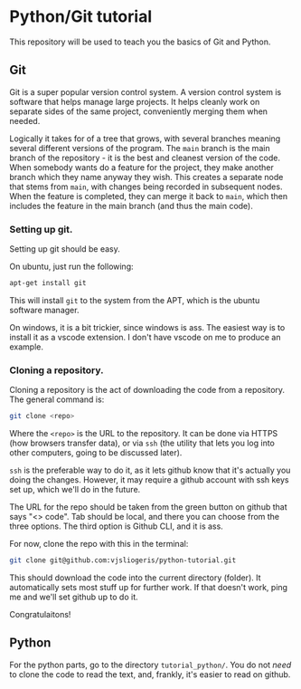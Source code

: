 # Python/Git tutorial

This repository will be used to teach you the basics of Git and Python.

## Git

Git is a super popular version control system.
A version control system is software that helps manage large projects.
It helps cleanly work on separate sides of the same project,
conveniently merging them when needed.

Logically it takes for of a tree that grows,
with several branches meaning several different versions of the program.
The `main` branch is the main branch of the repository -
it is the best and cleanest version of the code.
When somebody wants do a feature for the project,
they make another branch which they name anyway they wish.
This creates a separate node that stems from `main`,
with changes being recorded in subsequent nodes.
When the feature is completed, they can merge it back to `main`,
which then includes the feature in the main branch (and thus the main code).

### Setting up git.

Setting up git should be easy.

On ubuntu, just run the following:

```bash
apt-get install git
```

This will install `git` to the system from the APT,
which is the ubuntu software manager.

On windows, it is a bit trickier, since windows is ass.
The easiest way is to install it as a vscode extension.
I don't have vscode on me to produce an example.

### Cloning a repository.

Cloning a repository is the act of downloading the code from a repository.
The general command is:
```bash
git clone <repo>
```
Where the `<repo>` is the URL to the repository.
It can be done via HTTPS (how browsers transfer data),
or via `ssh` (the utility that lets you log into other computers,
going to be discussed later).

`ssh` is the preferable way to do it,
as it lets github know that it's actually you doing the changes.
However, it may require a github account with ssh keys set up,
which we'll do in the future.

The URL for the repo should be taken from the green button on github that says "<> code".
Tab should be local, and there you can choose from the three options.
The third option is Github CLI, and it is ass.

For now, clone the repo with this in the terminal:
```bash
git clone git@github.com:vjsliogeris/python-tutorial.git
```
This should download the code into the current directory (folder).
It automatically sets most stuff up for further work.
If that doesn't work, ping me and we'll set github up to do it.

Congratulaitons!

## Python

For the python parts, go to the directory `tutorial_python/`.
You do not _need_ to clone the code to read the text,
and, frankly, it's easier to read on github.
